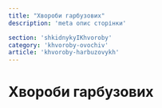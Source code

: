 ```yaml
---
title: "Хвороби гарбузових"
description: 'meta опис сторінки'

section: 'shkidnykyIKhvoroby'
category: 'khvoroby-ovochiv'
article: 'khvoroby-harbuzovykh'
---
```


# Хвороби гарбузових